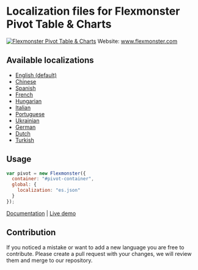 # Localization files for Flexmonster Pivot Table & Charts
[![Flexmonster Pivot Table & Charts](https://s3.amazonaws.com/flexmonster/github/fm-github-cover.png)](http://flexmonster.com)
Website: www.flexmonster.com

## Available localizations

- [English (default)](/en.json)
- [Chinese](/zh.json)
- [Spanish](/es.json)
- [French](/fr.json)
- [Hungarian](/hu.json)
- [Italian](/it.json)
- [Portuguese](/pt.json)
- [Ukrainian](/uk.json)
- [German](/de.json)
- [Dutch](/nl.json)
- [Turkish](/tr.json)

## Usage
```javaScript
var pivot = new Flexmonster({
  container: "#pivot-container",
  global: {
    localization: "es.json"
  }
});
```
[Documentation](http://www.flexmonster.com/doc/localizing-component/) | [Live demo](http://www.flexmonster.com/demos/localization/)

## Contribution
If you noticed a mistake or want to add a new language you are free to contribute. Please create a pull request with your changes, we will review them and merge to our repository.
